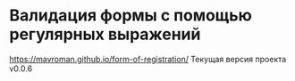 # Валидация формы с помощью регулярных выражений 
https://mavroman.github.io/form-of-registration/
Текущая версия проекта v0.0.6